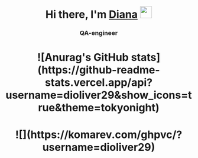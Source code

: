 
<!--
**dioliver29/dioliver29** is a ✨ _special_ ✨ repository because its `README.md` (this file) appears on your GitHub profile.

Here are some ideas to get you started:

- 🔭 I’m currently working on ...
- 🌱 I’m currently learning ...
- 👯 I’m looking to collaborate on ...
- 🤔 I’m looking for help with ...
- 💬 Ask me about ...
- 📫 How to reach me: ...
- 😄 Pronouns: ...
- ⚡ Fun fact: ...
-->

<h1 align="center">Hi there, I'm <a href="https://github.com/dioliver29/" target="_blank">Diana</a> 
<img src="https://github.com/blackcater/blackcater/raw/main/images/Hi.gif" height="32"/></h1>
<h3 align="center">QA-engineer</h3>

<h1 align="center">![Anurag's GitHub stats](https://github-readme-stats.vercel.app/api?username=dioliver29&show_icons=true&theme=tokyonight)

<h1 align="center">![](https://komarev.com/ghpvc/?username=dioliver29)

